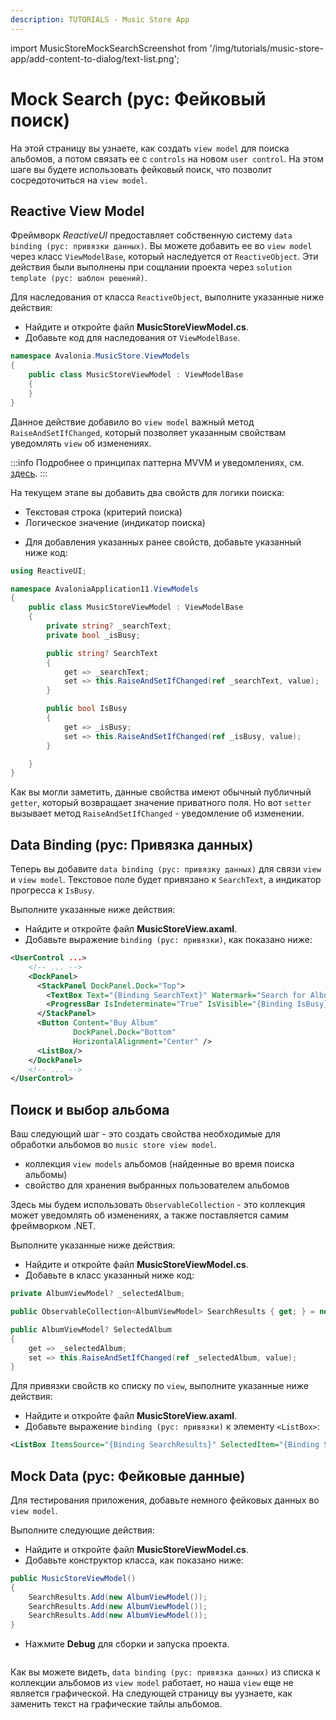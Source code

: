 ```yaml
---
description: TUTORIALS - Music Store App
---
```


import MusicStoreMockSearchScreenshot from '/img/tutorials/music-store-app/add-content-to-dialog/text-list.png';

# Mock Search (рус: Фейковый поиск)

На этой страницу вы узнаете, как создать `view model` для поиска альбомов,
а потом связать ее с `controls` на новом `user control`.
На этом шаге вы будете использовать фейковый поиск, что позволит сосредоточиться на `view model`.

## Reactive View Model

Фреймворк _ReactiveUI_ предоставляет собственную систему `data binding (рус: привязки данных)`.
Вы можете добавить ее во `view model` через класс `ViewModelBase`,
который наследуется от `ReactiveObject`.
Эти действия были выполнены при сощлании проекта через `solution template (рус: шаблон решений)`.

Для наследования от класса `ReactiveObject`, выполните указанные ниже действия:

- Найдите и откройте файл **MusicStoreViewModel.cs**.
- Добавьте код для наследования от `ViewModelBase`.

```csharp
namespace Avalonia.MusicStore.ViewModels
{
    public class MusicStoreViewModel : ViewModelBase
    {
    }
}
```

Данное действие добавило во `view model` важный метод `RaiseAndSetIfChanged`,
который позволяет указанным свойствам уведомлять `view` об изменениях.

:::info
Подробнее о принципах паттерна MVVM и уведомлениях, см. [здесь](../../concepts/the-mvvm-pattern/).
:::

На текущем этапе вы добавить два свойств для логики поиска:

* Текстовая строка (критерий поиска)
* Логическое значение (индикатор поиска)

- Для добавления указанных ранее свойств, добавьте указанный ниже код:

```csharp
using ReactiveUI;

namespace AvaloniaApplication11.ViewModels
{
    public class MusicStoreViewModel : ViewModelBase
    {
        private string? _searchText;
        private bool _isBusy;

        public string? SearchText
        {
            get => _searchText;
            set => this.RaiseAndSetIfChanged(ref _searchText, value);
        }

        public bool IsBusy
        {
            get => _isBusy;
            set => this.RaiseAndSetIfChanged(ref _isBusy, value);
        }

    }
}
```

Как вы могли заметить, данные свойства имеют обычный публичный `getter`, который возвращает значение приватного поля.
Но вот `setter` вызывает метод `RaiseAndSetIfChanged` - уведомление об изменении.

## Data Binding (рус: Привязка данных)

Теперь вы добавите `data binding (рус: привязку данных)` для связи `view` и `view model`.
Текстовое поле будет привязано к `SearchText`, а индикатор прогресса к `IsBusy`.

Выполните указанные ниже действия:

- Найдите и откройте файл **MusicStoreView.axaml**.
- Добавьте выражение `binding (рус: привязки)`, как показано ниже:

```xml
<UserControl ...>
    <!-- ... -->
    <DockPanel>
      <StackPanel DockPanel.Dock="Top">
        <TextBox Text="{Binding SearchText}" Watermark="Search for Albums...." />
        <ProgressBar IsIndeterminate="True" IsVisible="{Binding IsBusy}" />
      </StackPanel>
      <Button Content="Buy Album"
              DockPanel.Dock="Bottom"
              HorizontalAlignment="Center" />
      <ListBox/>
    </DockPanel>
    <!-- ... -->
</UserControl>
```

## Поиск и выбор альбома

Ваш следующий шаг - это создать свойства необходимые для обработки альбомов во `music store view model`.

* коллекция `view models` альбомов  (найденные во время поиска альбомы)
* свойство для хранения выбранных пользователем альбомов

Здесь мы будем использовать `ObservableCollection` - это коллекция может уведомлять об изменениях,
а также поставляется самим фреймворком .NET.

Выполните указанные ниже действия:

- Найдите и откройте файл **MusicStoreViewModel.cs**.
- Добавьте в класс указанный ниже код:

```csharp
private AlbumViewModel? _selectedAlbum;

public ObservableCollection<AlbumViewModel> SearchResults { get; } = new();

public AlbumViewModel? SelectedAlbum
{
    get => _selectedAlbum;
    set => this.RaiseAndSetIfChanged(ref _selectedAlbum, value);
}
```

Для привязки свойств ко списку по `view`, выполните указанные ниже действия:

- Найдите и откройте файл **MusicStoreView.axaml**.
- Добавьте выражение `binding (рус: привязки)` к элементу `<ListBox>`:

```xml
<ListBox ItemsSource="{Binding SearchResults}" SelectedItem="{Binding SelectedAlbum}" />
```

## Mock Data (рус: Фейковые данные)

Для тестирования приложения, добавьте немного фейковых данных во `view model`.

Выполните следующие действия:

- Найдите и откройте файл **MusicStoreViewModel.cs**.
- Добавьте конструктор класса, как показано ниже:

```csharp
public MusicStoreViewModel()
{
    SearchResults.Add(new AlbumViewModel());
    SearchResults.Add(new AlbumViewModel());
    SearchResults.Add(new AlbumViewModel());
}
```

- Нажмите **Debug** для сборки и запуска проекта.

<p><img className="image-medium-zoom" src={MusicStoreMockSearchScreenshot} alt="" /></p>

Как вы можете видеть, `data binding (рус: привязка данных)` из списка к коллекции альбомов из `view model` работает,
но наша `view` еще не является графической.
На следующей страницу вы уузнаете, как заменить текст на графические тайлы альбомов.
